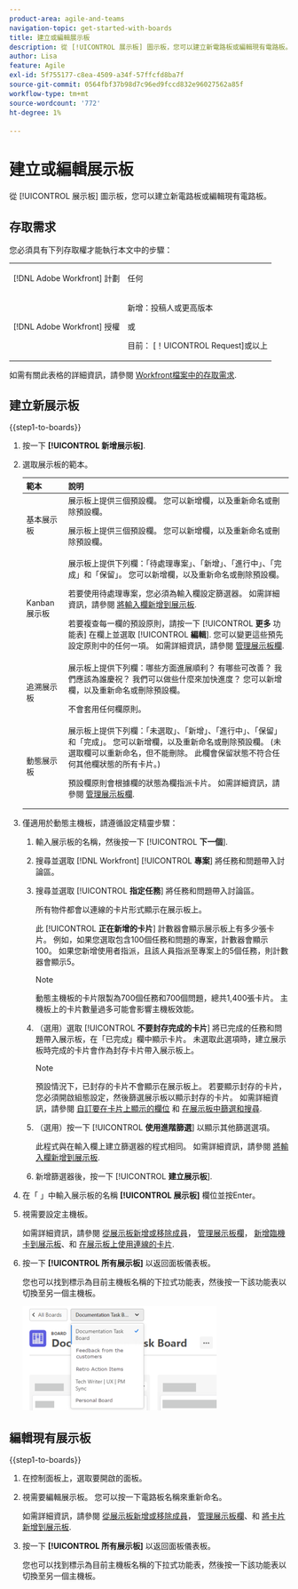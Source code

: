 ```yaml
---
product-area: agile-and-teams
navigation-topic: get-started-with-boards
title: 建立或編輯展示板
description: 從 [!UICONTROL 展示板] 圖示板，您可以建立新電路板或編輯現有電路板。
author: Lisa
feature: Agile
exl-id: 5f755177-c8ea-4509-a34f-57ffcfd8ba7f
source-git-commit: 0564fbf37b98d7c96ed9fccd832e96027562a85f
workflow-type: tm+mt
source-wordcount: '772'
ht-degree: 1%

---
```


# 建立或編輯展示板

<!-- Audited: 12/2023 -->

從 [!UICONTROL 展示板] 圖示板，您可以建立新電路板或編輯現有電路板。

## 存取需求

您必須具有下列存取權才能執行本文中的步驟：

<table style="table-layout:auto"> 
 <col> 
 <col> 
 <tbody> 
  <tr> 
   <td role="rowheader">[!DNL Adobe Workfront] 計劃</td> 
   <td> <p>任何</p> </td> 
  </tr> 
    <tr> 
   <td role="rowheader">[!DNL Adobe Workfront] 授權</td> 
   <td> <p>新增：投稿人或更高版本 </p>
 <p>或</p> 
<p>目前： [！UICONTROL Request]或以上 </p> 
</td> 
  </tr>
 </tbody> 
</table>

如需有關此表格的詳細資訊，請參閱 [Workfront檔案中的存取需求](/help/quicksilver/administration-and-setup/add-users/access-levels-and-object-permissions/access-level-requirements-in-documentation.md).

## 建立新展示板

{{step1-to-boards}}

1. 按一下 **[!UICONTROL 新增展示板]**.

1. 選取展示板的範本。

   | 範本 | 說明 |
   |---------|----------|
   | 基本展示板 | 展示板上提供三個預設欄。 您可以新增欄，以及重新命名或刪除預設欄。 <p>展示板上提供三個預設欄。 您可以新增欄，以及重新命名或刪除預設欄。 |
   | Kanban 展示板 | 展示板上提供下列欄：「待處理專案」、「新增」、「進行中」、「完成」和「保留」。 您可以新增欄，以及重新命名或刪除預設欄。<p>若要使用待處理專案，您必須為輸入欄設定篩選器。 如需詳細資訊，請參閱 [將輸入欄新增到展示板](/help/quicksilver/agile/use-boards-agile-planning-tools/add-intake-column-to-board.md). <p>若要複查每一欄的預設原則，請按一下 [!UICONTROL **更多** 功能表] 在欄上並選取 [!UICONTROL **編輯**]. 您可以變更這些預先設定原則中的任何一項。 如需詳細資訊，請參閱 [管理展示板欄](/help/quicksilver/agile/get-started-with-boards/manage-board-columns.md). |
   | 追溯展示板 | 展示板上提供下列欄：哪些方面進展順利？ 有哪些可改善？ 我們應該為誰慶祝？ 我們可以做些什麼來加快進度？ 您可以新增欄，以及重新命名或刪除預設欄。 <p>不會套用任何欄原則。 |
   | 動態展示板 | 展示板上提供下列欄：「未選取」、「新增」、「進行中」、「保留」和「完成」。 您可以新增欄，以及重新命名或刪除預設欄。 (未選取欄可以重新命名，但不能刪除。 此欄會保留狀態不符合任何其他欄狀態的所有卡片。) <p>預設欄原則會根據欄的狀態為欄指派卡片。 如需詳細資訊，請參閱 [管理展示板欄](/help/quicksilver/agile/get-started-with-boards/manage-board-columns.md). |

1. 僅適用於動態主機板，請遵循設定精靈步驟：

   1. 輸入展示板的名稱，然後按一下 [!UICONTROL **下一個**].
   1. 搜尋並選取 [!DNL Workfront] [!UICONTROL **專案**] 將任務和問題帶入討論區。
   1. 搜尋並選取 [!UICONTROL **指定任務**] 將任務和問題帶入討論區。

      所有物件都會以連線的卡片形式顯示在展示板上。

      此 [!UICONTROL **正在新增的卡片**] 計數器會顯示展示板上有多少張卡片。 例如，如果您選取包含100個任務和問題的專案，計數器會顯示100。 如果您新增使用者指派，且該人員指派至專案上的5個任務，則計數器會顯示5。

      >[!NOTE]
      >
      >動態主機板的卡片限製為700個任務和700個問題，總共1,400張卡片。 主機板上的卡片數量過多可能會影響主機板效能。

   1. （選用）選取 [!UICONTROL **不要封存完成的卡片**] 將已完成的任務和問題帶入展示板，在「已完成」欄中顯示卡片。 未選取此選項時，建立展示板時完成的卡片會作為封存卡片帶入展示板上。

      >[!NOTE]
      >
      >預設情況下，已封存的卡片不會顯示在展示板上。 若要顯示封存的卡片，您必須開啟組態設定，然後篩選展示板以顯示封存的卡片。 如需詳細資訊，請參閱 [自訂要在卡片上顯示的欄位](/help/quicksilver/agile/get-started-with-boards/customize-fields-on-card.md) 和 [在展示板中篩選和搜尋](/help/quicksilver/agile/get-started-with-boards/filter-search-in-board.md).

   1. （選用）按一下 [!UICONTROL **使用進階篩選**] 以顯示其他篩選選項。

      此程式與在輸入欄上建立篩選器的程式相同。 如需詳細資訊，請參閱 [將輸入欄新增到展示板](/help/quicksilver/agile/use-boards-agile-planning-tools/add-intake-column-to-board.md).

   1. 新增篩選器後，按一下 [!UICONTROL **建立展示板**].

1. 在「 」中輸入展示板的名稱 **[!UICONTROL 展示板]** 欄位並按Enter。
1. 視需要設定主機板。

   如需詳細資訊，請參閱 [從展示板新增或移除成員](../../agile/get-started-with-boards/add-members-to-board.md)， [管理展示板欄](../../agile/get-started-with-boards/manage-board-columns.md)， [新增臨機卡到展示板](../../agile/get-started-with-boards/add-card-to-board.md)、和 [在展示板上使用連線的卡片](/help/quicksilver/agile/get-started-with-boards/connected-cards.md).

1. 按一下 **[!UICONTROL 所有展示板]** 以返回面板儀表板。

   您也可以找到標示為目前主機板名稱的下拉式功能表，然後按一下該功能表以切換至另一個主機板。

   ![展示板清單](assets/boards-button-list-of-boards-350x188.png)

## 編輯現有展示板

{{step1-to-boards}}

1. 在控制面板上，選取要開啟的面板。
1. 視需要編輯展示板。 您可以按一下電路板名稱來重新命名。

   如需詳細資訊，請參閱 [從展示板新增或移除成員](../../agile/get-started-with-boards/add-members-to-board.md)， [管理展示板欄](../../agile/get-started-with-boards/manage-board-columns.md)、和 [將卡片新增到展示板](../../agile/get-started-with-boards/add-card-to-board.md).

1. 按一下 **[!UICONTROL 所有展示板]** 以返回面板儀表板。

   您也可以找到標示為目前主機板名稱的下拉式功能表，然後按一下該功能表以切換至另一個主機板。
